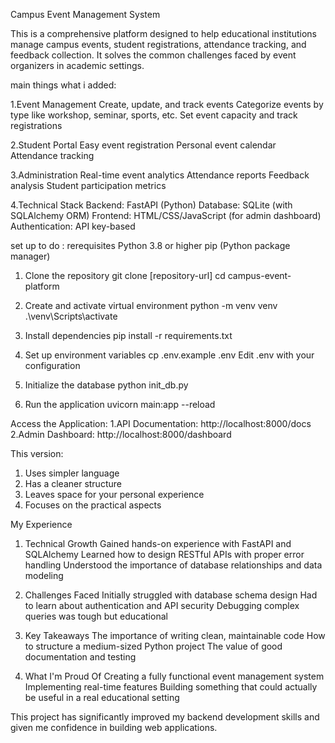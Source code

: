 Campus Event Management System

This is a comprehensive platform designed to help educational institutions manage campus events, student registrations, attendance tracking, and feedback collection. It solves the common challenges faced by event organizers in academic settings.

main things what i added:

1.Event Management
Create, update, and track events
Categorize events by type like workshop, seminar, sports, etc.
Set event capacity and track registrations

2.Student Portal
Easy event registration
Personal event calendar
Attendance tracking

3.Administration
Real-time event analytics
Attendance reports
Feedback analysis
Student participation metrics

4.Technical Stack
Backend: FastAPI (Python)
Database: SQLite (with SQLAlchemy ORM)
Frontend: HTML/CSS/JavaScript (for admin dashboard)
Authentication: API key-based


set up to do :
rerequisites
Python 3.8 or higher
pip (Python package manager)


1. Clone the repository
git clone [repository-url]
cd campus-event-platform

2. Create and activate virtual environment
python -m venv venv
.\venv\Scripts\activate


3. Install dependencies
pip install -r requirements.txt

4. Set up environment variables
cp .env.example .env
Edit .env with your configuration

5. Initialize the database
python init_db.py

6. Run the application
uvicorn main:app --reload


Access the Application:
1.API Documentation: http://localhost:8000/docs
2.Admin Dashboard: http://localhost:8000/dashboard



This version:
1. Uses simpler language
2. Has a cleaner structure
3. Leaves space for your personal experience
4. Focuses on the practical aspects

My Experience

1. Technical Growth
    Gained hands-on experience with FastAPI and SQLAlchemy
    Learned how to design RESTful APIs with proper error handling
    Understood the importance of database relationships and data modeling

2. Challenges Faced
    Initially struggled with database schema design
    Had to learn about authentication and API security
    Debugging complex queries was tough but educational

3. Key Takeaways
    The importance of writing clean, maintainable code
    How to structure a medium-sized Python project
    The value of good documentation and testing

4. What I'm Proud Of
    Creating a fully functional event management system
    Implementing real-time features
    Building something that could actually be useful in a real educational setting

This project has significantly improved my backend development skills and given me confidence in building web applications.